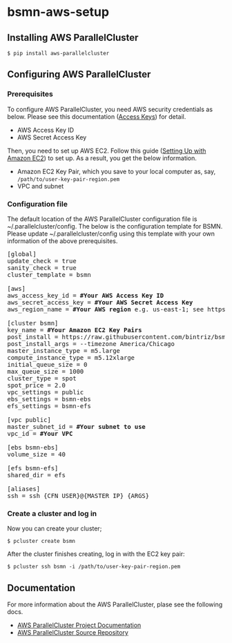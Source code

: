 # bsmn-aws-setup
## Installing AWS ParallelCluster 

```
$ pip install aws-parallelcluster
```
## Configuring AWS ParallelCluster
### Prerequisites
To configure AWS ParallelCluster, you need AWS security credentials as below. Please see this documentation ([Access Keys](https://docs.aws.amazon.com/general/latest/gr/aws-sec-cred-types.html#access-keys-and-secret-access-keys)) for detail.

* AWS Access Key ID
* AWS Secret Access Key

Then, you need to set up AWS EC2. Follow this guide ([Setting Up with Amazon EC2](https://docs.aws.amazon.com/AWSEC2/latest/UserGuide/get-set-up-for-amazon-ec2.html)) to set up. As a result, you get the below information.
 
* Amazon EC2 Key Pair, which you save to your local computer as, say, `/path/to/user-key-pair-region.pem`
* VPC and subnet

### Configuration file

The default location of the AWS ParallelCluster configuration file is ~/.parallelcluster/config. The below is the configuration template for BSMN. Please update ~/.parallelcluster/config using this template with your own information of the above prerequisites.

<pre>
[global]
update_check = true
sanity_check = true
cluster_template = bsmn

[aws]
aws_access_key_id = <b>#Your AWS Access Key ID</b>
aws_secret_access_key = <b>#Your AWS Secret Access Key</b>
aws_region_name = <b>#Your AWS region</b> e.g. us-east-1; see https://docs.aws.amazon.com/AWSEC2/latest/UserGuide/using-regions-availability-zones.html#concepts-available-regions

[cluster bsmn]
key_name = <b>#Your Amazon EC2 Key Pairs</b>
post_install = https://raw.githubusercontent.com/bintriz/bsmn-aws-setup/master/post_install.sh
post_install_args = --timezone America/Chicago
master_instance_type = m5.large
compute_instance_type = m5.12xlarge
initial_queue_size = 0
max_queue_size = 1000
cluster_type = spot
spot_price = 2.0
vpc_settings = public
ebs_settings = bsmn-ebs
efs_settings = bsmn-efs

[vpc public]
master_subnet_id = <b>#Your subnet to use</b>
vpc_id = <b>#Your VPC</b>

[ebs bsmn-ebs]
volume_size = 40

[efs bsmn-efs]
shared_dir = efs

[aliases]
ssh = ssh {CFN_USER}@{MASTER_IP} {ARGS}
</pre>

### Create a cluster and log in

Now you can create your cluster;

```
$ pcluster create bsmn
```

After the cluster finishes creating, log in with the EC2 key pair:

```
$ pcluster ssh bsmn -i /path/to/user-key-pair-region.pem
```

## Documentation
For more information about the AWS ParallelCluster, plase see the following docs.

* [AWS ParallelCluster Project Documentation](https://aws-parallelcluster.readthedocs.io)
* [AWS ParallelCluster Source Repository](https://github.com/aws/aws-parallelcluster)
